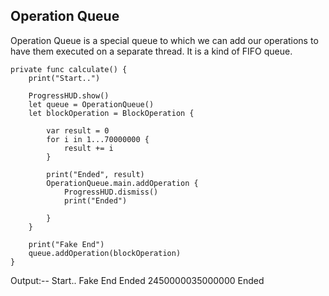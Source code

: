 ## Operation Queue

Operation Queue is a special queue to which we can add our operations to have them executed on a separate thread. It is a kind of FIFO queue.

    
    
    private func calculate() {
        print("Start..")
        
        ProgressHUD.show()
        let queue = OperationQueue()
        let blockOperation = BlockOperation {
            
            var result = 0
            for i in 1...70000000 {
                result += i
            }
            
            print("Ended", result)
            OperationQueue.main.addOperation {
                ProgressHUD.dismiss()
                print("Ended")
               
            }
        }
        
        print("Fake End")
        queue.addOperation(blockOperation)
    }
    
    
Output:--
Start..
Fake End
Ended 2450000035000000
Ended
